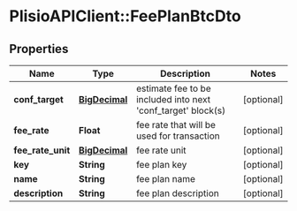 # PlisioAPIClient::FeePlanBtcDto

## Properties
Name | Type | Description | Notes
------------ | ------------- | ------------- | -------------
**conf_target** | [**BigDecimal**](BigDecimal.md) | estimate fee to be included into next &#x27;conf_target&#x27; block(s) | [optional] 
**fee_rate** | **Float** | fee rate that will be used for transaction | [optional] 
**fee_rate_unit** | [**BigDecimal**](BigDecimal.md) | fee rate unit | [optional] 
**key** | **String** | fee plan key | [optional] 
**name** | **String** | fee plan name | [optional] 
**description** | **String** | fee plan description | [optional] 

